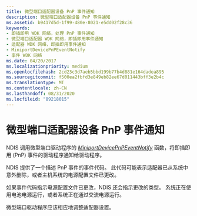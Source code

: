 ```yaml
---
title: 微型端口适配器设备 PnP 事件通知
description: 微型端口适配器设备 PnP 事件通知
ms.assetid: b9417d5d-1f99-480e-8021-e5dd02f28c36
keywords:
- 即插即用 WDK 网络，处理 PnP 事件通知
- 微型端口适配器 WDK 网络，即插即用事件通知
- 适配器 WDK 网络，即插即用事件通知
- MiniportDevicePnPEventNotify
- 事件 WDK 网络
ms.date: 04/20/2017
ms.localizationpriority: medium
ms.openlocfilehash: 2cd23c3d7aeb5bbd199b77b4d881e164dadea895
ms.sourcegitcommit: f500ea2fbfd3e849eb82ee67d011443bff3e2b4c
ms.translationtype: MT
ms.contentlocale: zh-CN
ms.lasthandoff: 08/31/2020
ms.locfileid: "89218015"
---
```

# <a name="miniport-adapter-device-pnp-event-notifications"></a>微型端口适配器设备 PnP 事件通知





NDIS 调用微型端口驱动程序的 [*MiniportDevicePnPEventNotify*](/windows-hardware/drivers/ddi/ndis/nc-ndis-miniport_device_pnp_event_notify) 函数，将即插即用 (PnP) 事件的驱动程序通知给驱动程序。

NDIS 提供了一个描述 PnP 事件的事件代码。 此代码可能表示适配器已从系统中意外删除，或者主机系统的电源配置文件已更改。

如果事件代码指示电源配置文件已更改，NDIS 还会指示更改的类型。 系统正在使用电池电源运行，或者系统正在通过交流电源运行。

微型端口驱动程序应该相应地调整适配器设置。

 

